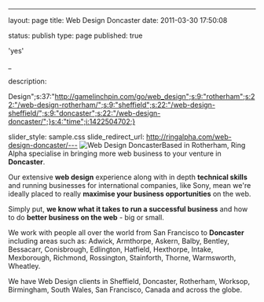 ---
layout: page
title: Web Design Doncaster
date: 2011-03-30 17:50:08


status: publish
type: page
published: true



'yes'

_


description:








Design";s:37:"http://gamelinchpin.com/go/web_design";s:9:"rotherham";s:22:"/web-design-rotherham/";s:9:"sheffield";s:22:"/web-design-sheffield/";s:9:"doncaster";s:22:"/web-design-doncaster/";}s:4:"time";i:1422504702;}

slider_style: sample.css
slide_redirect_url: http://ringalpha.com/web-design-doncaster/---
![Web Design
Doncaster](assets/frenchgate-e1301507291969-150x150.jpg "Web Design Doncaster")Based
in Rotherham, Ring Alpha specialise in bringing more web business to
your venture in **Doncaster**.

Our extensive **web design** experience along with in depth **technical
skills** and running businesses for international companies, like Sony,
mean we're ideally placed to really **maximise your business
opportunities** on the web.

Simply put, **we know what it takes to run a successful business** and
how to do **better business on the web** - big or small.

We work with people all over the world from San Francisco to
**Doncaster** including areas such
as: Adwick, Armthorpe, Askern, Balby,
Bentley, Bessacarr, Conisbrough, Edlington, Hatfield, Hexthorpe, Intake,
Mexborough, Richmond, Rossington, Stainforth, Thorne, Warmsworth,
Wheatley.

We have Web Design clients in Sheffield, Doncaster, Rotherham, Worksop,
Birmingham, South Wales, San Francisco, Canada and across the globe.
